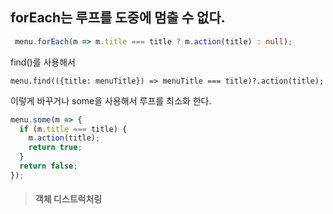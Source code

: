 ## forEach는 루프를 도중에 멈출 수 없다.

```typescript
 menu.forEach(m => m.title === title ? m.action(title) : null);
```

find()를 사용해서 

```
menu.find(({title: menuTitle}) => menuTitle === title)?.action(title);
```

이렇게 바꾸거나 some을 사용해서 루프를 최소화 한다.

```typescript
menu.some(m => {
  if (m.title === title) {
    m.action(title);
    return true;
  }
  return false;
});
```

> #### 객체 디스트럭처링
>
> 